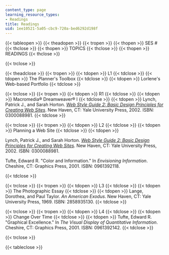 ```yaml
---
content_type: page
learning_resource_types:
- Readings
title: Readings
uid: 1ee10521-5a05-cbc9-720a-bed6292d198f
---
```


{{< tableopen >}}
{{< theadopen >}}
{{< tropen >}}
{{< thopen >}}
SES #
{{< thclose >}}
{{< thopen >}}
TOPICS
{{< thclose >}}
{{< thopen >}}
READINGS
{{< thclose >}}

{{< trclose >}}

{{< theadclose >}}
{{< tropen >}}
{{< tdopen >}}
L1
{{< tdclose >}}
{{< tdopen >}}
The Planner's Toolbox
{{< tdclose >}}
{{< tdopen >}}
Lorlene's Web-based Portfolio
{{< tdclose >}}

{{< trclose >}}
{{< tropen >}}
{{< tdopen >}}
R1
{{< tdclose >}}
{{< tdopen >}}
Macromedia® Dreamweaver® I
{{< tdclose >}}
{{< tdopen >}}
Lynch, Patrick J., and Sarah Horton. [_Web Style Guide 2: Basic Design Principles for Creating Web Sites_](http://www.webstyleguide.com/index.html?/contents.html). New Haven, CT: Yale University Press, 2002. ISBN: 0300088981.
{{< tdclose >}}

{{< trclose >}}
{{< tropen >}}
{{< tdopen >}}
L2
{{< tdclose >}}
{{< tdopen >}}
Planning a Web Site
{{< tdclose >}}
{{< tdopen >}}


Lynch, Patrick J., and Sarah Horton. [_Web Style Guide 2: Basic Design Principles for Creating Web Sites_](http://www.webstyleguide.com/index.html?/contents.html). New Haven, CT: Yale University Press, 2002. ISBN: 0300088981.

Tufte, Edward R. "Color and Information." In _Envisioning Information_. Cheshire, CT: Graphics Press, 2001. ISBN: 0961392118.


{{< tdclose >}}

{{< trclose >}}
{{< tropen >}}
{{< tdopen >}}
L3
{{< tdclose >}}
{{< tdopen >}}
The Photographic Essay
{{< tdclose >}}
{{< tdopen >}}
Lange, Dorothea, and Paul Taylor. _An American Exodus_. New Haven, CT: Yale University Press, 1969. ISBN: 2858935130.
{{< tdclose >}}

{{< trclose >}}
{{< tropen >}}
{{< tdopen >}}
L4
{{< tdclose >}}
{{< tdopen >}}
Change Over Time
{{< tdclose >}}
{{< tdopen >}}
Tufte, Edward R. "Graphical Excellence." In _The Visual Display of Quantitative Information_. Cheshire, CT: Graphics Press, 2001. ISBN: 0961392142.
{{< tdclose >}}

{{< trclose >}}

{{< tableclose >}}